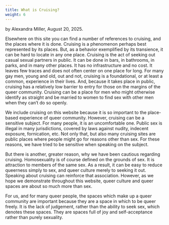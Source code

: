```yaml
---
title: What is Cruising?
weight: 6
---
```

by Alexandra Miller, August 20, 2025.

Elsewhere on this site you can find a number of references to cruising, and the places where it is done. Cruising is a phenomenon perhaps best represented by its places. But, as a behavior exemplified by its transience, it can be hard to locate in any one place. Cruising is the act of seeking out casual sexual partners in public. It can be done in bars, in bathrooms, in parks, and in many other places. It has no infrastructure and no cost. It leaves few traces and does not often center on one place for long. For many gay men, young and old, out and not, cruising is a foundational, or at least a common, experience in their lives. And, because it takes place in public, cruising has a relatively low barrier to entry for those on the margins of the queer community. Cruising can be a place for men who might otherwise identify as straight and be married to women to find sex with other men when they can’t do so openly.

We include cruising on this website because it is so important to the place-based experience of queer community. However, cruising can be a sensitive subject. For many people, it is an uncomfortable one. Public sex is illegal in many jurisdictions, covered by laws against nudity, indecent exposure, fornication, etc. Not only that, but also many cruising sites are public places where people might go for reasons other than sex. For these reasons, we have tried to be sensitive when speaking on the subject. 

But there is another, greater reason, why we have been cautious regarding cruising. Homosexuality is of course defined on the grounds of sex. It is attraction to members of the same sex. As a result, it can be easy to reduce queerness simply to sex, and queer culture merely to seeking it out. Speaking about cruising can reinforce that association. However, as we hope we demonstrate throughout this website, queer culture and queer spaces are about so much more than sex.

For us, and for many queer people, the spaces which make up a queer community are important because they are a space in which to be queer freely. It is the lack of judgement, rather than the ability to seek sex, which denotes these spaces. They are spaces full of joy and self-acceptance rather than purely sexuality.
